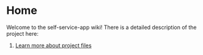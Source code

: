 # Home

Welcome to the self-service-app wiki! There is a detailed description of the project here:


1. [Learn more about project files](https://github.com/RuTiKeyOne/ImageFilters/blob/main/doc/DescriptionFiles.md)

